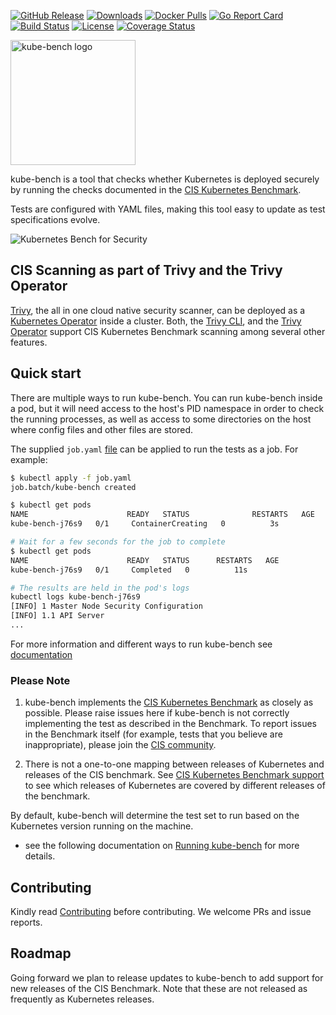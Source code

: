 [![GitHub Release][release-img]][release]
[![Downloads][download]][release]
[![Docker Pulls][docker-pull]][docker]
[![Go Report Card][report-card-img]][report-card]
[![Build Status](https://github.com/khulnasoft/kube-bench/workflows/Build/badge.svg?branch=main)](https://github.com/khulnasoft/kube-bench/actions)
[![License](https://img.shields.io/badge/License-Apache%202.0-blue.svg)](https://github.com/khulnasoft/kube-bench/blob/main/LICENSE)
[![Coverage Status][cov-img]][cov]

[download]: https://img.shields.io/github/downloads/khulnasoft/kube-bench/total?logo=github
[release-img]: https://img.shields.io/github/release/khulnasoft/kube-bench.svg?logo=github
[release]: https://github.com/khulnasoft/kube-bench/releases
[docker-pull]: https://img.shields.io/docker/pulls/khulnasoft/kube-bench?logo=docker&label=docker%20pulls%20%2F%20kube-bench
[docker]: https://hub.docker.com/r/khulnasoft/kube-bench
[cov-img]: https://codecov.io/github/khulnasoft/kube-bench/branch/main/graph/badge.svg
[cov]: https://codecov.io/github/khulnasoft/kube-bench
[report-card-img]: https://goreportcard.com/badge/github.com/khulnasoft/kube-bench
[report-card]: https://goreportcard.com/report/github.com/khulnasoft/kube-bench

<img src="docs/images/kube-bench.png" width="200" alt="kube-bench logo">

kube-bench is a tool that checks whether Kubernetes is deployed securely by running the checks documented in the [CIS Kubernetes Benchmark](https://www.cisecurity.org/benchmark/kubernetes/).

Tests are configured with YAML files, making this tool easy to update as test specifications evolve.

![Kubernetes Bench for Security](/docs/images/output.png "Kubernetes Bench for Security")

## CIS Scanning as part of Trivy and the Trivy Operator

[Trivy](https://github.com/khulnasoft/trivy), the all in one cloud native security scanner, can be deployed as a [Kubernetes Operator](https://github.com/khulnasoft/trivy-operator) inside a cluster.
Both, the [Trivy CLI](https://github.com/khulnasoft/trivy), and the [Trivy Operator](https://github.com/khulnasoft/trivy-operator) support CIS Kubernetes Benchmark scanning among several other features.

## Quick start

There are multiple ways to run kube-bench.
You can run kube-bench inside a pod, but it will need access to the host's PID namespace in order to check the running processes, as well as access to some directories on the host where config files and other files are stored.

The supplied `job.yaml` [file](job.yaml) can be applied to run the tests as a job. For example:

```bash
$ kubectl apply -f job.yaml
job.batch/kube-bench created

$ kubectl get pods
NAME                      READY   STATUS              RESTARTS   AGE
kube-bench-j76s9   0/1     ContainerCreating   0          3s

# Wait for a few seconds for the job to complete
$ kubectl get pods
NAME                      READY   STATUS      RESTARTS   AGE
kube-bench-j76s9   0/1     Completed   0          11s

# The results are held in the pod's logs
kubectl logs kube-bench-j76s9
[INFO] 1 Master Node Security Configuration
[INFO] 1.1 API Server
...
```
For more information and different ways to run kube-bench see [documentation](docs/running.md)
### Please Note

1. kube-bench implements the [CIS Kubernetes Benchmark](https://www.cisecurity.org/benchmark/kubernetes/) as closely as possible. Please raise issues here if kube-bench is not correctly implementing the test as described in the Benchmark. To report issues in the Benchmark itself (for example, tests that you believe are inappropriate), please join the [CIS community](https://cisecurity.org).

1. There is not a one-to-one mapping between releases of Kubernetes and releases of the CIS benchmark. See [CIS Kubernetes Benchmark support](docs/platforms.md#cis-kubernetes-benchmark-support) to see which releases of Kubernetes are covered by different releases of the benchmark.


By default, kube-bench will determine the test set to run based on the Kubernetes version running on the machine.
- see the following documentation on [Running kube-bench](docs/running.md#running-kube-bench) for more details.


## Contributing
Kindly read [Contributing](CONTRIBUTING.md) before contributing. 
We welcome PRs and issue reports.

## Roadmap

Going forward we plan to release updates to kube-bench to add support for new releases of the CIS Benchmark. Note that these are not released as frequently as Kubernetes releases.

